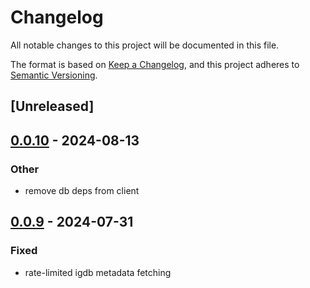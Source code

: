# Changelog
All notable changes to this project will be documented in this file.

The format is based on [Keep a Changelog](https://keepachangelog.com/en/1.0.0/),
and this project adheres to [Semantic Versioning](https://semver.org/spec/v2.0.0.html).

## [Unreleased]

## [0.0.10](https://github.com/JMBeresford/retrom/compare/retrom-plugin-installer-v0.0.9...retrom-plugin-installer-v0.0.10) - 2024-08-13

### Other
- remove db deps from client

## [0.0.9](https://github.com/JMBeresford/retrom/compare/retrom-plugin-installer-v0.0.8...retrom-plugin-installer-v0.0.9) - 2024-07-31

### Fixed
- rate-limited igdb metadata fetching
